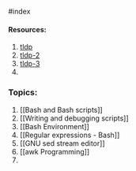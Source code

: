 #index 

#### Resources:

1. [tldp](https://tldp.org/LDP/Bash-Beginners-Guide/html/)
2. [tldp-2](https://tldp.org/HOWTO/Bash-Prog-Intro-HOWTO.html)
3. [tldp-3](https://tldp.org/LDP/abs/html/)
4. 


### Topics:

1. [[Bash and Bash scripts]]
2. [[Writing and debugging scripts]]
3. [[Bash Environment]]
4. [[Regular expressions - Bash]]
5. [[GNU sed stream editor]]
6. [[awk Programming]]
7. 